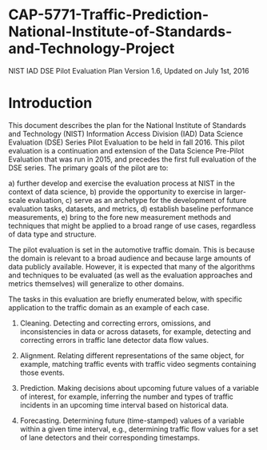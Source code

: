 # CAP-5771-Traffic-Prediction-National-Institute-of-Standards-and-Technology-Project

NIST IAD DSE Pilot Evaluation Plan
Version 1.6, Updated on July 1st, 2016

# Introduction

This document describes the plan for the National Institute of Standards and Technology (NIST) Information
Access Division (IAD) Data Science Evaluation (DSE) Series Pilot Evaluation to be held in
fall 2016. This pilot evaluation is a continuation and extension of the Data Science Pre-Pilot Evaluation
that was run in 2015, and precedes the first full evaluation of the DSE series. The primary goals
of the pilot are to:

a) further develop and exercise the evaluation process at NIST in the context of data science,
b) provide the opportunity to exercise in larger-scale evaluation,
c) serve as an archetype for the development of future evaluation tasks, datasets, and metrics,
d) establish baseline performance measurements,
e) bring to the fore new measurement methods and techniques that might be applied to a broad
range of use cases, regardless of data type and structure.

The pilot evaluation is set in the automotive traffic domain. This is because the domain is relevant to
a broad audience and because large amounts of data publicly available. However, it is expected that
many of the algorithms and techniques to be evaluated (as well as the evaluation approaches and
metrics themselves) will generalize to other domains.

The tasks in this evaluation are briefly enumerated below, with specific application to the traffic
domain as an example of each case.

1. Cleaning. Detecting and correcting errors, omissions, and inconsistencies in data or across
datasets, for example, detecting and correcting errors in traffic lane detector data flow values.

2. Alignment. Relating different representations of the same object, for example, matching traffic
events with traffic video segments containing those events.

3. Prediction. Making decisions about upcoming future values of a variable of interest, for example,
inferring the number and types of traffic incidents in an upcoming time interval based on
historical data.

4. Forecasting. Determining future (time-stamped) values of a variable within a given time interval,
e.g., determining traffic flow values for a set of lane detectors and their corresponding
timestamps.
